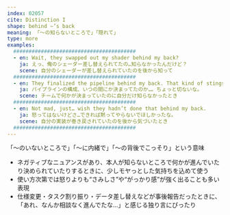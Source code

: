 ```yaml
---
index: 02057
cite: Distinction I
shape: behind ~’s back
meaning: 「〜の知らないところで」「隠れて」
type: more
examples:
  ########################################
  - en: Wait, they swapped out my shader behind my back?
    ja: えっ、俺のシェーダー差し替えられてたの…知らなかったんだけど？
    scene: 自分のシェーダーが差し替えられていたのを後から知って
  ########################################
  - en: They finalized the pipeline behind my back. That kind of stings.
    ja: パイプラインの構成、いつの間にか決まってたのか…。ちょっと切ないな。
    scene: チームで何かが決まっていたのに自分だけ知らなかったとき
  ########################################
  - en: Not mad, just… wish they hadn’t done that behind my back.
    ja: 怒ってはないけどさ…できれば黙ってやらないでほしかったな。
    scene: 自分の実装が巻き戻されていたのを後から気づいたとき
  ########################################
---
```


「〜のいないところで」「〜に内緒で」「〜の背後でこっそり」という意味
- ネガティブなニュアンスがあり、本人が知らないところで何かが進んでいたり決められていたりするときに、少しモヤっとした気持ちを込めて使う
- 使い方次第では怒りよりも“さみしさ”や“がっかり感”が強く出ることも多い表現
- 仕様変更・タスク割り振り・データ差し替えなどが事後報告だったときに、「あれ、なんか相談なく進んでたな…」と感じる独り言にぴったり
